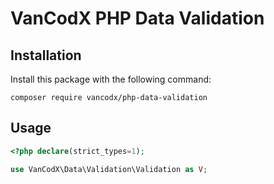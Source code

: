 VanCodX PHP Data Validation
===========================

Installation
------------

Install this package with the following command:

```
composer require vancodx/php-data-validation
```

Usage
-----

```php
<?php declare(strict_types=1);

use VanCodX\Data\Validation\Validation as V;
```
